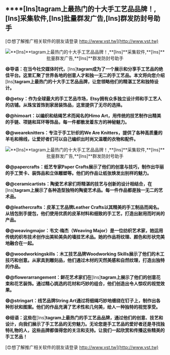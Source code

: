 ## ****[Ins]**tagram上最热门的十大手工艺品品牌！,**[Ins]**采集软件,**[Ins]**批量群发广告,**[Ins]**群发防封号助手**

[😍想了解推广相关软件的朋友请登录 http://www.vst.tw](http://www.vst.tw)

 <center><img src="https://vst.tw/MP4/tuiguang/png/5.png" alt="**[Ins]**tagram上最热门的十大手工艺品品牌！,**[Ins]**采集软件,**[Ins]**批量群发广告,**[Ins]**群发防封号助手"></center>

**😄导语：在当今社交媒体时代，**[Ins]**tagram成为了一个展示和分享手工艺品的绝佳平台。这里汇聚了世界各地的创意人才和独一无二的手工艺品。本文将向您介绍**[Ins]**tagram上最热门的十大手工艺品品牌，让您领略他们的精湛工艺和独特设计。**

**😄@etsy：作为全球最大的手工艺品市场，Etsy拥有众多独立设计师和手工艺人的店铺。从珠宝首饰到家居装饰品，这里提供了无尽的选择。**

**😄@himoart：以编织和结绳艺术而闻名的Himo Art，用传统的技艺制作出精美的手链、项链和耳环等饰品，每一件都散发着东方的神秘魅力。**

**😄@weareknitters：专注于手工针织的We Are Knitters，提供了各种高质量的羊毛和棉线，让爱好者们可以自己编织出时尚又温暖的衣物和配件。**

 <center><img src="https://vst.tw/MP4/tuiguang/png/2.png" alt="**[Ins]**tagram上最热门的十大手工艺品品牌！,**[Ins]**采集软件,**[Ins]**批量群发广告,**[Ins]**群发防封号助手"></center>

**😄@papercrafts：纸艺专家Paper Crafts展示了他们的创意与技巧，制作出华丽的手工贺卡、装饰品和立体雕塑等。他们的作品让纸张焕发出别样的魅力。**

**😄@ceramicartists：陶瓷艺术家们将精湛的技艺与创新的设计相结合，在**[Ins]**tagram上展示了各种造型独特的陶瓷艺术品。每一件作品都是独一无二的艺术品。**

**😄@leathercrafts：皮革工艺品牌Leather Crafts以其精美的手工制品而闻名。从钱包到手提包，他们使用优质的皮革材料和细致的手工艺，打造出耐用而时尚的产品。**

**😄@weavingmajor：韦文·梅杰（Weaving Major）是一位纺织艺术家，她运用传统的织布技术创作出美轮美奂的墙挂艺术品。她的作品将纹理、颜色和形状完美地融合在一起。**

**😄@woodworkingskills：木工技艺品牌Woodworking Skills展示了他们的木工技巧和创意。从家具到雕刻品，他们通过木材的天然美感和自然纹理，打造出独特的作品。**

**😄@flowerarrangement：鲜花艺术家们在**[Ins]**tagram上展示了他们的创意花束和花艺装饰。通过精心挑选的花材和巧妙的组合，他们创造出令人惊叹的视觉效果。**

**😄@stringart：线艺品牌String Art通过将细绳巧妙地缠绕在钉子上，制作出各种形状和图案。他们的作品充满了艺术性和几何美，给人一种独特的视觉享受。**

**😄结语：这些在**[Ins]**tagram上最热门的手工艺品品牌，通过他们的创意、技艺和设计，向我们展示了手工艺品的无穷魅力。无论您是手工艺品的爱好者还是寻找独特礼物的人，这些品牌都值得您的关注和支持。让我们一起欣赏和传播这些精美的手工艺品！**

[😍想了解推广相关软件的朋友请登录 http://www.vst.tw](http://www.vst.tw)



